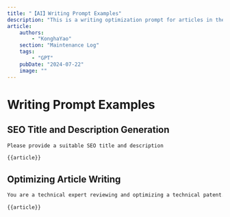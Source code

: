 ```yaml
---
title: "【AI】Writing Prompt Examples"
description: "This is a writing optimization prompt for articles in the Chinese Language Web Character Project, helping you elevate your technical writing."
article:
    authors:
        - "KonghaYao"
    section: "Maintenance Log"
    tags:
        - "GPT"
    pubDate: "2024-07-22"
    image: ""
---
```


# Writing Prompt Examples

## SEO Title and Description Generation

```bash
Please provide a suitable SEO title and description

{{article}}
```

## Optimizing Article Writing

```bash
You are a technical expert reviewing and optimizing a technical patent. Revise and enrich the related technical discussions in the following section, incorporating forward-looking functional suggestions and a high level of academic writing.

{{article}}
```

